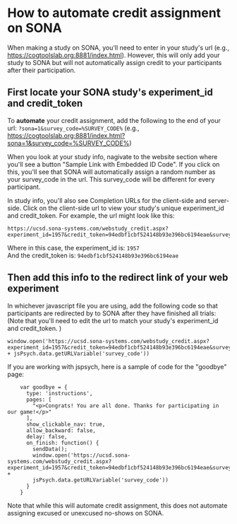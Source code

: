 # How to automate credit assignment on SONA

When making a study on SONA, you'll need to enter in your study's url (e.g., https://cogtoolslab.org:8881/index.html). However, this will only add your study to SONA but will not automatically assign credit to your participants after their participation. 

## First locate your SONA study's experiment_id and credit_token

To <b>automate</b> your credit assignment, add the following to the end of your url: ```?sona=1&survey_code=%SURVEY_CODE%``` 
(e.g., https://cogtoolslab.org:8881/index.html?sona=1&survey_code=%SURVEY_CODE%)

When you look at your study info, nagivate to the website section where you'll see a button "Sample Link with Embedded ID Code". 
If you click on this, you'll see that SONA will automatically assign a random number as your survey_code in the url. 
This survey_code will be different for every participant.

In study info, you'll also see Completion URLs for the client-side and server-side.
Click on the client-side url to view your study's unique experiment_id and credit_token. 
For example, the url might look like this: 

```
https://ucsd.sona-systems.com/webstudy_credit.aspx?experiment_id=1957&credit_token=94edbf1cbf524148b93e396bc6194eae&survey_code=XXXX
```

Where in this case, the experiment_id is: ```1957``` <br>
And the credit_token is: ```94edbf1cbf524148b93e396bc6194eae```

## Then add this info to the redirect link of your web experiment

In whichever javascript file you are using, add the following code so that participants are redirected by to SONA after they have finished all trials: (Note that you'll need to edit the url to match your study's experiment_id and credit_token. 
) <br>
```
window.open('https://ucsd.sona-systems.com/webstudy_credit.aspx?experiment_id=1957&credit_token=94edbf1cbf524148b93e396bc6194eae&survey_code=' + jsPsych.data.getURLVariable('survey_code'))
```

If you are working with jspsych, here is a sample of code for the "goodbye" page: <br>
```
    var goodbye = {
      type: 'instructions',
      pages: [
        "<p>Congrats! You are all done. Thanks for participating in our game!</p>"
      ],
      show_clickable_nav: true,
      allow_backward: false,
      delay: false,
      on_finish: function() {
        sendData();
        window.open('https://ucsd.sona-systems.com/webstudy_credit.aspx?experiment_id=1957&credit_token=94edbf1cbf524148b93e396bc6194eae&survey_code=' +  
        jsPsych.data.getURLVariable('survey_code'))
      }
    }
```

Note that while this will automate credit assignment, this does not automate assigning excused or unexcused no-shows on SONA. 
